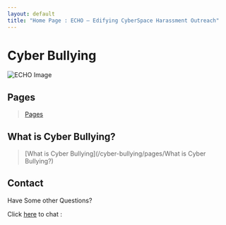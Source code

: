 ```yaml
---
layout: default
title: "Home Page : ECHO – Edifying CyberSpace Harassment Outreach"
---
```

# Cyber Bullying

<!-- ## ECHO: Edifying CyberSpace Harassment Outreach -->

![ECHO Image](/cyber-bullying/img/ECHO.png)

## Pages
> [Pages](/cyber-bullying/pages/)  

## What is Cyber Bullying?
> [What is Cyber Bullying](/cyber-bullying/pages/What is Cyber Bullying?)

## Contact

Have Some other Questions?

Click [here](/cyber-bullying/chat) to chat :
